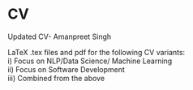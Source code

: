 # CV
Updated CV- Amanpreet Singh

LaTeX .tex files and pdf for the following CV variants:<br/>
i) Focus on NLP/Data Science/ Machine Learning<br/>
ii) Focus on Software Development<br/>
iii) Combined from the above<br/>
